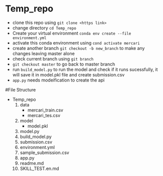 # Temp_repo
- clone this repo using `git clone <https link>`
- change directory `cd Temp_repo`
- Create your virtual environment `conda env create --file environment.yml`
- activate this conda environment using `cond activate mercari`
- create another branch `git checkout -b new_branch` to make any changes leaving master alone
- check current branch using `git branch`
- `git checkout master` to go back to master branch
- run `build_model.py` to run the model and check if it runs sucessfully,  it will save it in model.pkl file and create submission.csv
- `app.py` needs modeification to create the api

#File Structure
- Temp_repo
  1. data
      - mercari_train.csv
      - mercari_tes.csv
  2. model
      - model.pkl
  3. model.py
  4. build_model.py
  5. submission.csv
  6. environment.yml
  7. sample_submission.csv
  8. app.py
  9. readme.md
  10. SKILL_TEST.en.md
